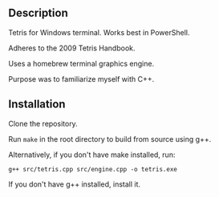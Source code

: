 ## Description
Tetris for Windows terminal. Works best in PowerShell.

Adheres to the 2009 Tetris Handbook.

Uses a homebrew terminal graphics engine.

Purpose was to familiarize myself with C++.

## Installation
Clone the repository.

Run `make` in the root directory to build from source using g++.

Alternatively, if you don't have make installed, run:

`g++ src/tetris.cpp src/engine.cpp -o tetris.exe`

If you don't have g++ installed, install it.
